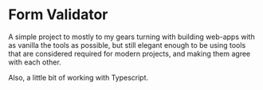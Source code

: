# Form Validator

A simple project to mostly to my gears turning with building
web-apps with as vanilla the tools as possible, but still 
elegant enough to be using tools that are considered required
for modern projects, and making them agree with each other.

Also, a little bit of working with Typescript.
